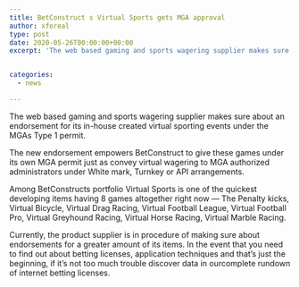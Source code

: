 ```yaml
---
title: BetConstruct s Virtual Sports gets MGA approval
author: xforeal 
type: post
date: 2020-05-26T00:00:00+00:00
excerpt: 'The web based gaming and sports wagering supplier makes sure about an endorsement for its in-house created virtual sporting events under the MGAs Type 1 licence '


categories:
  - news

---
```

The web based gaming and sports wagering supplier makes sure about an endorsement for its in-house created virtual sporting events under the MGAs Type 1 permit. 

The new endorsement empowers BetConstruct to give these games under its own MGA permit just as convey virtual wagering to MGA authorized administrators under White mark, Turnkey or API arrangements. 

Among BetConstructs portfolio Virtual Sports is one of the quickest developing items having 8 games altogether right now &#8212; The Penalty kicks, Virtual Bicycle, Virtual Drag Racing, Virtual Football League, Virtual Football Pro, Virtual Greyhound Racing, Virtual Horse Racing, Virtual Marble Racing. 

Currently, the product supplier is in procedure of making sure about endorsements for a greater amount of its items. In the event that you need to find out about betting licenses, application techniques and that&#8217;s just the beginning, if it&#8217;s not too much trouble discover data in ourcomplete rundown of internet betting licenses.
